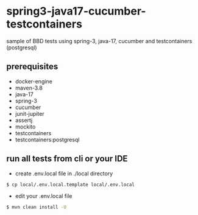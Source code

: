 # spring3-java17-cucumber-testcontainers
sample of BBD tests using spring-3, java-17, cucumber and testcontainers (postgresql)

## prerequisites
 * docker-engine
 * maven-3.8
 * java-17
 * spring-3 
 * cucumber 
 * junit-jupiter 
 * assertj 
 * mockito 
 * testcontainers 
 * testcontainers:postgresql

## run all tests from cli or your IDE
- create .env.local file in ./local directory
```bash
$ cp local/.env.local.template local/.env.local
```
- edit your .env.local file
```bash
$ mvn clean install -U
```
